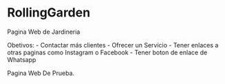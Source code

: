 # RollingGarden

Pagina Web de Jardineria

Obetivos: - Contactar más clientes - Ofrecer un Servicio - Tener enlaces a otras paginas como Instagram o Facebook - Tener boton de enlace de Whatsapp

Pagina Web De Prueba.

